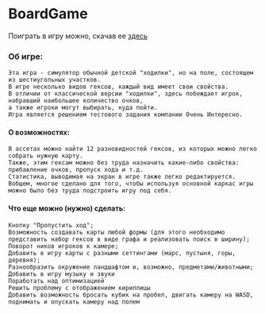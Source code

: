 # BoardGame
Поиграть в игру можно, скачав ее [здесь](https://drive.google.com/drive/folders/1PirI5Dj-cT6XKEPmFshu8744-Xul5ZK0?usp=sharing)
### Об игре:
    Эта игра - симулятор обычной детской "ходилки", но на поле, состоящем из шестиугольных участков.
    В игре несколько видов гексов, каждый вид имеет свои свойства.
    В отличии от классической версии "ходилки", здесь побеждает игрок, набравший наибольшее количество очков, 
    а также игроки могут выбирать, куда пойти.
    Игра является решением тестового задания компании Очень Интересно.
  
#### О возможностях:
    В ассетах можно найти 12 разновидностей гексов, из которых можно легко собрать нужную карту. 
    Также, этим гексам можно без труда назначить какие-либо свойства: прибавление очков, пропуск хода и т.д. 
    Статистика, выводимая на экран в игре также легко редактируется. 
    Вобщем, многое сделано для того, чтобы используя основной каркас игры можно было без труда подстроить игру под себя.
  
#### Что еще можно (нужно) сделать:
    Кнопку "Пропустить ход";
    Возможность создавать карты любой формы (для этого необходимо представить набор гексов в виде графа и реализовать поиск в ширину);
    Поворот ников игроков к камере;
    Добавить в игру карты с разными сеттингами (марс, пустыня, горы, деревня);
    Разнообразить окружение ландшафтом и, возможно, предметами/животными;
    Добавить в игру музыку и звуки
    Поработать над оптимизацией
    Решить проблему с отображением кириллицы
    Добавить возможность бросать кубик на пробел, двигать камеру на WASD, поднимать и опускать камеру над полем
